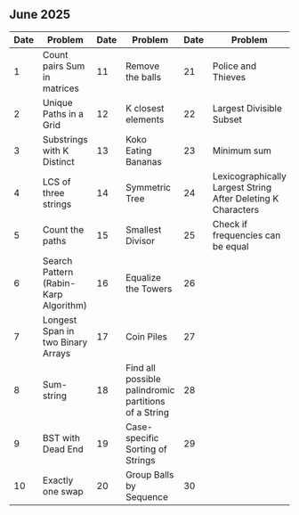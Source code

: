 ## June 2025

| Date | Problem                               | Date | Problem                                              | Date | Problem                                                      |
| ---- | ------------------------------------- | ---- | ---------------------------------------------------- | ---- | ------------------------------------------------------------ |
| 1    | Count pairs Sum in matrices           | 11   | Remove the balls                                     | 21   | Police and Thieves                                           |
| 2    | Unique Paths in a Grid                | 12   | K closest elements                                   | 22   | Largest Divisible Subset                                     |
| 3    | Substrings with K Distinct            | 13   | Koko Eating Bananas                                  | 23   | Minimum sum                                                  |
| 4    | LCS of three strings                  | 14   | Symmetric Tree                                       | 24   | Lexicographically Largest String After Deleting K Characters |
| 5    | Count the paths                       | 15   | Smallest Divisor                                     | 25   | Check if frequencies can be equal                            |
| 6    | Search Pattern (Rabin-Karp Algorithm) | 16   | Equalize the Towers                                  | 26   |                                                              |
| 7    | Longest Span in two Binary Arrays     | 17   | Coin Piles                                           | 27   |                                                              |
| 8    | Sum-string                            | 18   | Find all possible palindromic partitions of a String | 28   |                                                              |
| 9    | BST with Dead End                     | 19   | Case-specific Sorting of Strings                     | 29   |                                                              |
| 10   | Exactly one swap                      | 20   | Group Balls by Sequence                              | 30   |                                                              |
